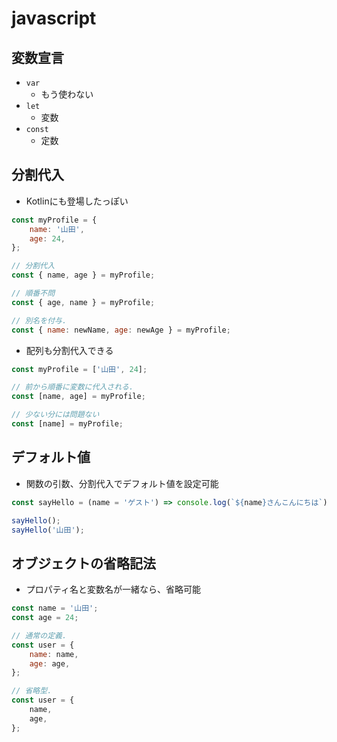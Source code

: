 # javascript

## 変数宣言

- `var`
  - もう使わない
- `let`
  - 変数
- `const`
  - 定数

## 分割代入

- Kotlinにも登場したっぽい

```javascript
const myProfile = {
    name: '山田',
    age: 24,
};

// 分割代入
const { name, age } = myProfile;

// 順番不問
const { age, name } = myProfile;

// 別名を付与.
const { name: newName, age: newAge } = myProfile;
```

- 配列も分割代入できる

```javascript
const myProfile = ['山田', 24];

// 前から順番に変数に代入される.
const [name, age] = myProfile;

// 少ない分には問題ない
const [name] = myProfile;
```

## デフォルト値

- 関数の引数、分割代入でデフォルト値を設定可能

```javascript
const sayHello = (name = 'ゲスト') => console.log(`${name}さんこんにちは`);

sayHello();
sayHello('山田');
```

## オブジェクトの省略記法

- プロパティ名と変数名が一緒なら、省略可能

```javascript
const name = '山田';
const age = 24;

// 通常の定義.
const user = {
    name: name,
    age: age,
};

// 省略型.
const user = {
    name,
    age,
};
```